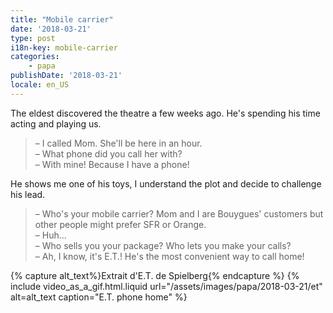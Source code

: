 ```yaml
---
title: "Mobile carrier"
date: '2018-03-21'
type: post
i18n-key: mobile-carrier
categories:
    - papa
publishDate: '2018-03-21'
locale: en_US
---
```


The eldest discovered the theatre a few weeks ago. He's spending his time acting and playing us.

<!-- more -->

> – I called Mom. She'll be here in an hour.  
> – What phone did you call her with?  
> – With mine! Because I have a phone!

He shows me one of his toys, I understand the plot and decide to challenge his lead.

> – Who's your mobile carrier? Mom and I are Bouygues' customers but other people might prefer SFR or Orange.  
> – Huh…  
> – Who sells you your package? Who lets you make your calls?  
> – Ah, I know, it's E.T.! He's the most convenient way to call home!

{% capture alt_text%}Extrait d'E.T. de Spielberg{% endcapture %}
{% include video_as_a_gif.html.liquid
    url="/assets/images/papa/2018-03-21/et"
    alt=alt_text
    caption="E.T. phone home"
%}



